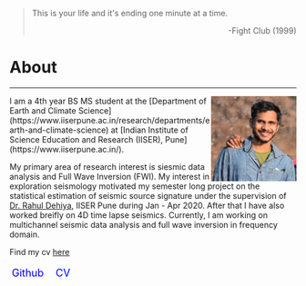 > This is your life and it's ending one minute at a time.
> <div style="text-align: right"> -Fight Club (1999) </div>

# About
***	

<img src="media/profile.jpg" width="150" ALIGN="right" class="floatRight" />
I am a 4th year BS MS student at the [Department of Earth and Climate Science](https://www.iiserpune.ac.in/research/departments/earth-and-climate-science) at [Indian Institute of Science Education and Research (IISER), Pune](https://www.iiserpune.ac.in/).	

My primary area of research interest is siesmic data analysis and Full Wave Inversion (FWI). My interest in exploration seismology motivated my semester long project on the statistical estimation of seismic source signature under the supervision of [Dr. Rahul Dehiya](https://www.iiserpune.ac.in/people/faculty-details/178), IISER Pune during Jan - Apr 2020. After that I have also worked breifly on 4D time lapse seismics. Currently, I am working on multichannel seismic data analysis and full wave inversion in frequency domain.

Find my cv [here](./cv.md)

<style>
  .social-links {
  list-style: none;
  padding-left: 0px;
  font-size: 18px;
}

.social-links li {
  display: inline-block;
  margin-right: 8px;
}

.social-links a {
  text-decoration: none;
  color: blue;
  padding: 4px;
}

.social-links a:hover {
  background-color: rgba(100, 100, 100, 0.6);
}
</style>

<ul class="social-links">
        <li><a href="https://github.com/mssujith">Github</a></li>
        <li><a href="./cv.md">CV</a></li>
      </ul>

